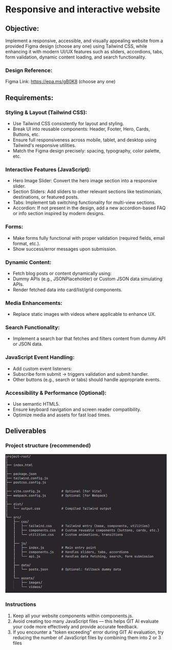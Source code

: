 # Responsive and interactive website

## Objective:
Implement a responsive, accessible, and visually appealing website from a provided Figma design (choose any one) using Tailwind CSS, while enhancing it with modern UI/UX features such as sliders, accordions, tabs, form validation, dynamic content loading, and search functionality.


### Design Reference:
Figma Link:  https://epa.ms/gB0K8 (choose any one)


## Requirements:
### Styling & Layout (Tailwind CSS):
- Use Tailwind CSS consistently for layout and styling. 
- Break UI into reusable components: Header, Footer, Hero, Cards, Buttons, etc. 
- Ensure full responsiveness across mobile, tablet, and desktop using Tailwind's responsive utilities. 
- Match the Figma design precisely: spacing, typography, color palette, etc. 

### Interactive Features (JavaScript):
- Hero Image Slider: Convert the hero image section into a responsive slider. 
- Section Sliders: Add sliders to other relevant sections like testimonials, destinations, or featured posts. 
- Tabs: Implement tab switching functionality for multi-view sections. 
- Accordion: If not present in the design, add a new accordion-based FAQ or info section inspired by modern designs. 

### Forms:
- Make forms fully functional with proper validation (required fields, email format, etc.). 
- Show success/error messages upon submission. 

### Dynamic Content:
- Fetch blog posts or content dynamically using: 
- Dummy APIs (e.g., JSONPlaceholder) or Custom JSON data simulating APIs.
- Render fetched data into card/list/grid components. 

### Media Enhancements:
- Replace static images with videos where applicable to enhance UX. 

### Search Functionality:
- Implement a search bar that fetches and filters content from dummy API or JSON data. 

### JavaScript Event Handling:
- Add custom event listeners: 
- Subscribe form submit → triggers validation and submit handler.
- Other buttons (e.g., search or tabs) should handle appropriate events.

### Accessibility & Performance (Optional):
- Use semantic HTML5. 
- Ensure keyboard navigation and screen reader compatibility. 
- Optimize media and assets for fast load times.

## Deliverables
### Project structure (recommended)
![Project structure](image.png)


### Instructions
1. Keep all your website components within components.js.
2. Avoid creating too many JavaScript files — this helps GIT AI evaluate your code more effectively and provide accurate feedback.
3. If you encounter a "token exceeding" error during GIT AI evaluation, try reducing the number of JavaScript files by combining them into 2 or 3 files



